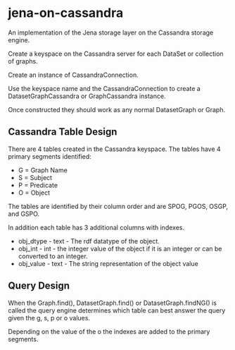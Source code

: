 # jena-on-cassandra
An implementation of the Jena storage layer on the Cassandra storage engine.

Create a keyspace on the Cassandra server for each DataSet or collection of graphs.

Create an instance of CassandraConnection.

Use the keyspace name and the CassandraConnection to create a DatasetGraphCassandra or 
GraphCassandra instance.

Once constructed they should work as any normal DatasetGraph or Graph.

## Cassandra Table Design

There are 4 tables created in the Cassandra keyspace. The tables have 4 primary segments identified:
* G = Graph Name
* S = Subject
* P = Predicate
* O = Object

The tables are identified by their column order and are SPOG, PGOS, OSGP, and GSPO.

In addition each table has 3 additional columns with indexes.

* obj_dtype - text - The rdf datatype of the object.
* obj_int - int - the integer value of the object if it is an integer or can be converted to an integer.
* obj_value - text - The string representation of the object value

## Query Design

When the Graph.find(), DatasetGraph.find() or DatasetGraph.findNG() is called the query engine determines which table 
can best answer the query given the g, s, p or o values.

Depending on the value of the o the indexes are added to the primary segments.
